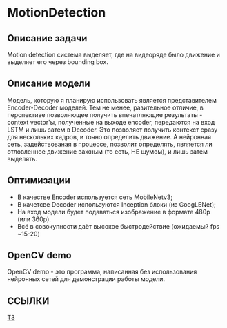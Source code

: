 # MotionDetection

## Описание задачи
Motion detection система выделяет, где на видеоряде было движение и выделяет его через bounding box.

## Описание модели
Модель, которую я планирую использовать является представителем Encoder-Decoder моделей. Тем не менее, разительное отличие, 
в перспективе позволяющее получить впечатляющие результаты - context vector'ы, полученные на выходе encoder, передаются на вход
LSTM и лишь затем в Decoder. Это позволяет получить контекст сразу для нескольких кадров, и точно определить движение.
А нейронная сеть, задействованая в процессе, позволит определять, является ли отловленное движение важным (то есть, НЕ шумом),
и лишь затем выделять.

## Оптимизации
- В качестве Encoder используется сеть MobileNetv3;
-  В качетсве Decoder используются Inception блоки (из GoogLENet);
- На вход модели будет подаваться изображение в формате 480p (или 360р).
- Всё в совокупности даёт высокое быстродействие (ожидаемый fps ~15-20)

## OpenCV demo
OpenCV demo - это программа, написанная без использования нейронных сетей для демонстрации работы модели. 

## ССЫЛКИ
[ТЗ](https://docs.google.com/document/d/1jicsDc5AsXjXKgJPSu_Y5KjNy98t7uhytXMtv7glpjc/edit?usp=sharing)
